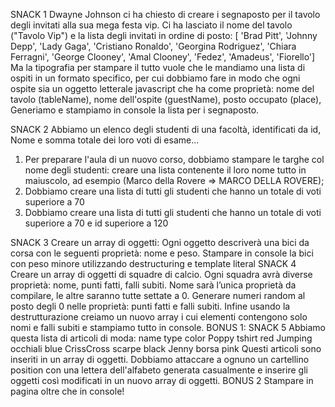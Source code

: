 SNACK 1
Dwayne Johnson ci ha chiesto di creare i segnaposto per il tavolo degli invitati alla sua mega festa vip.
Ci ha lasciato il nome del tavolo ("Tavolo Vip") e la lista degli invitati in ordine di posto:
[ 'Brad Pitt', 'Johnny Depp', 'Lady Gaga', 'Cristiano Ronaldo', 'Georgina Rodriguez', 'Chiara Ferragni',  'George Clooney', 'Amal Clooney', 'Fedez', 'Amadeus', 'Fiorello']
Ma  la tipografia per stampare il tutto vuole che le mandiamo una lista di ospiti in un formato specifico, per cui dobbiamo fare in modo che ogni ospite sia un oggetto letterale javascript che ha come proprietà:
nome del tavolo (tableName),
nome dell'ospite (guestName),
posto occupato (place),
Generiamo e stampiamo in console la lista per i segnaposto.

SNACK 2
Abbiamo un elenco degli studenti di una facoltà, identificati da id, Nome e somma totale dei loro voti di esame...
1. Per preparare l'aula di un nuovo corso, dobbiamo stampare le targhe col nome degli studenti: creare una lista contenente il loro nome tutto in maiuscolo, ad esempio (Marco della Rovere => MARCO DELLA ROVERE);
2. Dobbiamo creare una lista di tutti gli studenti che hanno un totale di voti superiore a 70
3. Dobbiamo creare una lista di tutti gli studenti che hanno un totale di voti superiore a 70 e id superiore a 120

SNACK 3
Creare un array di oggetti:
Ogni oggetto descriverà una bici da corsa con le seguenti proprietà: nome e peso.
Stampare in console la bici con peso minore utilizzando destructuring e template literal
SNACK 4
Creare un array di oggetti di squadre di calcio. Ogni squadra avrà diverse proprietà: nome, punti fatti, falli subiti.
Nome sarà l’unica proprietà da compilare, le altre saranno tutte settate a 0.
Generare numeri random al posto degli 0 nelle proprietà: punti fatti e falli subiti.
Infine usando la destrutturazione creiamo un nuovo array i cui elementi contengono solo nomi e falli subiti e stampiamo tutto in console.
BONUS 1: SNACK 5
Abbiamo questa lista di articoli di moda:
name        type      color
Poppy       tshirt    red
Jumping     occhiali  blue
CrissCross  scarpe    black
Jenny       borsa     pink
Questi articoli sono inseriti in un array di oggetti.
Dobbiamo attaccare a ognuno un cartellino position con una lettera dell'alfabeto generata casualmente e inserire gli oggetti così modificati in un nuovo array di oggetti.
BONUS 2
Stampare in pagina oltre che in console!
